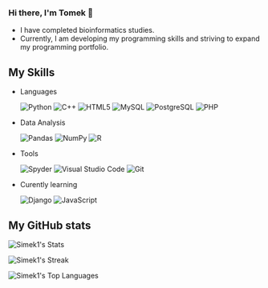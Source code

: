 ### Hi there, I'm Tomek 👋

- I have completed bioinformatics studies.
- Currently, I am developing my programming skills and striving to expand my programming portfolio.

<h2>My Skills</h2>

- Languages

  ![Python](https://img.shields.io/badge/Python-430E8C?style=flat&logo=python)
  ![C++](https://img.shields.io/badge/C++-430E8C?style=flat&logo=c%2B%2B)
  ![HTML5](https://img.shields.io/badge/HTML5-430E8C?style=flat&logo=html5)
  ![MySQL](https://img.shields.io/badge/MySQL-430E8C?style=flat&logo=mysql)
  ![PostgreSQL](https://img.shields.io/badge/PostgreSQL-430E8C?style=flat&logo=postgresql)
  ![PHP](https://img.shields.io/badge/PHP-430E8C?style=flat&logo=php)

- Data Analysis

  ![Pandas](https://img.shields.io/badge/Pandas-430E8C?style=flat&logo=pandas)
  ![NumPy](https://img.shields.io/badge/NumPy-430E8C?style=flat&logo=numpy)
  ![R](https://img.shields.io/badge/R-430E8C?style=flat&logo=r)
  
- Tools

  ![Spyder](https://img.shields.io/badge/Spyder-430E8C?style=flat&logo=spyder%20ide)
  ![Visual Studio Code](https://img.shields.io/badge/VS%20Code-430E8C?style=flat&logo=visual%20studio%20code)
  ![Git](https://img.shields.io/badge/Git-430E8C?style=flat&logo=git)
  

- Curently learning

  ![Django](https://img.shields.io/badge/Django-430E8C?style=flat&logo=django)
  ![JavaScript](https://img.shields.io/badge/JavaScript-430E8C?style=flat&logo=javascript)

<h2>My GitHub stats</h2>

  ![Simek1's Stats](https://github-readme-stats.vercel.app/api?username=Simek1&theme=shades-of-purple&show_icons=true&hide_border=true&count_private=true)

  ![Simek1's Streak](https://github-readme-streak-stats.herokuapp.com/?user=Simek1&theme=shades-of-purple&hide_border=true)

  ![Simek1's Top Languages](https://github-readme-stats.vercel.app/api/top-langs/?username=Simek1&theme=shades-of-purple&show_icons=true&hide_border=true&layout=compact)

